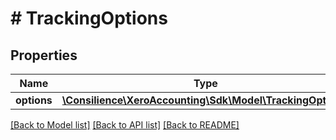 # # TrackingOptions

## Properties

Name | Type | Description | Notes
------------ | ------------- | ------------- | -------------
**options** | [**\Consilience\XeroAccounting\Sdk\Model\TrackingOption[]**](TrackingOption.md) |  | [optional] 

[[Back to Model list]](../../README.md#documentation-for-models) [[Back to API list]](../../README.md#documentation-for-api-endpoints) [[Back to README]](../../README.md)


